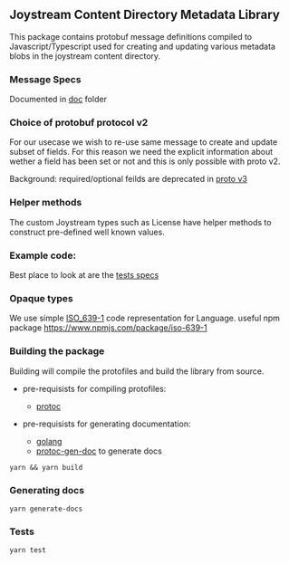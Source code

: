 ## Joystream Content Directory Metadata Library

This package contains protobuf message definitions compiled to Javascript/Typescript used for creating and updating various metadata blobs in the joystream content directory.

### Message Specs

Documented in [doc](./doc) folder

### Choice of protobuf protocol v2

For our usecase we wish to re-use same message to create and update  subset of fields.
For this reason we need the explicit information about wether a field has been set or not and this is only possible with proto v2.

Background: required/optional feilds are deprecated in [proto v3](https://www.ben-morris.com/handling-protocol-buffers-backwards-compatibility-between-versions-2-and-3-using-c/)


### Helper methods
The custom Joystream types such as License have helper methods to construct pre-defined well known values.

### Example code:

Best place to look at are the [tests specs](./test)

### Opaque types
We use simple [ISO_639-1](https://en.wikipedia.org/wiki/List_of_ISO_639-1_codes) code representation for Language.
useful npm package https://www.npmjs.com/package/iso-639-1

### Building the package

Building will compile the protofiles and build the library from source.

- pre-requisists for compiling protofiles:
    - [protoc](https://github.com/protocolbuffers/protobuf/releases)

- pre-requisists for generating documentation:
    - [golang](https://golang.org/)
    - [protoc-gen-doc](https://github.com/pseudomuto/protoc-gen-doc) to generate docs

```
yarn && yarn build
```

### Generating docs

```
yarn generate-docs
```

### Tests

```
yarn test
```
